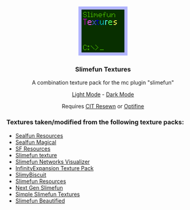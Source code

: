 <br />
<p align="center">
  <a href="https://github.com/ServerSMP-Github/Slimefun-Textures">
    <img src="./icon.png" alt="SFT-logo">
  </a>
</p>

<h3 align="center">Slimefun Textures</h3>

<p align="center">A combination texture pack for the mc plugin "slimefun"</p>

<p align="center">
  <a href="https://github.com/ServerSMP-Github/Slimefun-Textures/releases/latest/download/slimefun-textures-light.zip">Light Mode</a>
  -
  <a href="https://github.com/ServerSMP-Github/Slimefun-Textures/releases/latest/download/slimefun-textures-dark.zip">Dark Mode</a>
</p>

<p align="center">
  Requires
  <a href="https://modrinth.com/mod/cit-resewn">CIT Resewn</a>
  or
  <a href="https://www.optifine.net/home">Optifine</a>
</p>

### Textures taken/modified from the following texture packs:

- [Sealfun Resources](https://www.planetminecraft.com/texture-pack/sealfun-resources/)
- [Sealfun Magical](https://www.planetminecraft.com/texture-pack/sealfun-magical/)
- [SF Resources](https://github.com/roracle/SF-resources/releases/tag/0.01-beta)
- [Slimefun texture](https://www.planetminecraft.com/texture-pack/slimefun-texture-by-raulh22/)
- [Slimefun Networks Visualizer](https://github.com/54M44R/Slimefun-Networks-Visualizer)
- [InfinityExpansion Texture Pack](https://github.com/Mooy1/InfinityExpansion/releases/tag/v1)
- [SlimyBiscuit](https://www.curseforge.com/minecraft/texture-packs/slimybiscuit)
- [Slimefun Resources](https://datapackcenter.com/projects/slimefun-resources-final.12/)
- [Next Gen Slimefun](https://www.curseforge.com/minecraft/texture-packs/next-gen-slimefun)
- [Simple Slimefun Textures](https://www.planetminecraft.com/texture-pack/simple-slimefun-textures/)
- [Slimefun Beautified](https://github.com/54M44R/Slimefun-Beautified)
